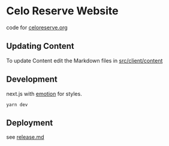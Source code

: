 
# Celo Reserve Website

code for [celoreserve.org](https://celoreserve.org) 


## Updating Content
To update Content edit the Markdown files in [src/client/content](src/client/content)


## Development

next.js with [emotion](http://emotion.sh/) for styles. 

`yarn dev`

## Deployment

see [release.md](release.md)